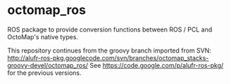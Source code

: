 octomap_ros
===========

ROS package to provide conversion functions between ROS / PCL and OctoMap's native types.

This repository continues from the groovy branch imported from SVN: 
http://alufr-ros-pkg.googlecode.com/svn/branches/octomap_stacks-groovy-devel/octomap_ros/ 
See https://code.google.com/p/alufr-ros-pkg/ for the previous versions.
